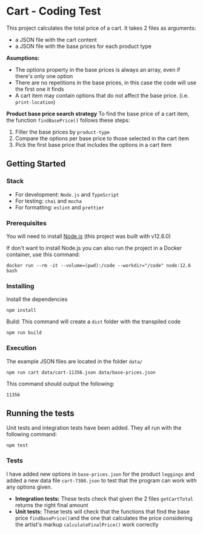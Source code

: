 # Cart - Coding Test
This project calculates the total price of a cart. It takes 2 files as arguments:
- a JSON file with the cart content
- a JSON file with the base prices for each product type

**Asumptions:**
- The options property in the base prices is always an array, even if there's only one option
- There are no repetitions in the base prices, in this case the code will use the first one it finds
- A cart item may contain options that do not affect the base price. (i.e. `print-location`)

**Product base price search strategy**
To find the base price of a cart item, the function `findBasePrice()` follows these steps:
1. Filter the base prices by `product-type`
2. Compare the options per base price to those selected in the cart item
3. Pick the first base price that includes the options in a cart item


## Getting Started
### Stack
- For development: `Node.js` and `TypeScript`
- For testing: `chai` and `mocha`
- For formatting: `eslint` and `prettier`

### Prerequisites
You will need to install [Node.js](https://nodejs.org/en/) (this project was built with v12.6.0)

If don't want to install Node.js you can also run the project in a Docker container, use this command:
```
docker run --rm -it --volume=(pwd):/code --workdir="/code" node:12.6 bash
```
### Installing
Install the dependencies

```
npm install
```
Build: This command will create a `dist` folder with the transpiled code
```
npm run build
```

### Execution
The example JSON files are located in the folder `data/`
```
npm run cart data/cart-11356.json data/base-prices.json
```
This command should output the following:
```
11356
```

## Running the tests

Unit tests and integration tests have been added.
They all run with the following command:
```
npm test
```

### Tests
I have added new options in `base-prices.json` for the product `leggings` and added a new data file `cart-7300.json` to test that the program can work with any options given.
- **Integration tests:** These tests check that given the 2 files `getCartTotal` returns the right final amount
- **Unit tests:** These tests will check that the functions that find the base price `findBasePrice()`and the one that calculates the price considering the artist's markup `calculateFinalPrice()` work correctly

